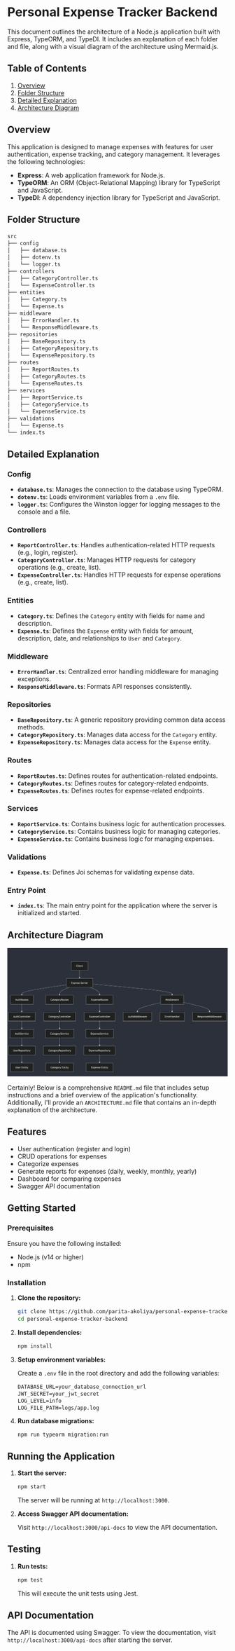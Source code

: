 # Personal Expense Tracker Backend

This document outlines the architecture of a Node.js application built with Express, TypeORM, and TypeDI. It includes an explanation of each folder and file, along with a visual diagram of the architecture using Mermaid.js.

## Table of Contents

1. [Overview](#overview)
2. [Folder Structure](#folder-structure)
3. [Detailed Explanation](#detailed-explanation)
4. [Architecture Diagram](#architecture-diagram)

## Overview

This application is designed to manage expenses with features for user authentication, expense tracking, and category management. It leverages the following technologies:

- **Express**: A web application framework for Node.js.
- **TypeORM**: An ORM (Object-Relational Mapping) library for TypeScript and JavaScript.
- **TypeDI**: A dependency injection library for TypeScript and JavaScript.

## Folder Structure

```plaintext
src
├── config
│   ├── database.ts
│   ├── dotenv.ts
│   └── logger.ts
├── controllers
│   ├── CategoryController.ts
│   └── ExpenseController.ts
├── entities
│   ├── Category.ts
│   └── Expense.ts
├── middleware
│   ├── ErrorHandler.ts
│   └── ResponseMiddleware.ts
├── repositories
│   ├── BaseRepository.ts
│   ├── CategoryRepository.ts
│   └── ExpenseRepository.ts
├── routes
│   ├── ReportRoutes.ts
│   ├── CategoryRoutes.ts
│   └── ExpenseRoutes.ts
├── services
│   ├── ReportService.ts
│   ├── CategoryService.ts
│   └── ExpenseService.ts
├── validations
│   └── Expense.ts
└── index.ts
```

## Detailed Explanation

### Config

- **`database.ts`**: Manages the connection to the database using TypeORM.
- **`dotenv.ts`**: Loads environment variables from a `.env` file.
- **`logger.ts`**: Configures the Winston logger for logging messages to the console and a file.

### Controllers

- **`ReportController.ts`**: Handles authentication-related HTTP requests (e.g., login, register).
- **`CategoryController.ts`**: Manages HTTP requests for category operations (e.g., create, list).
- **`ExpenseController.ts`**: Handles HTTP requests for expense operations (e.g., create, list).

### Entities

- **`Category.ts`**: Defines the `Category` entity with fields for name and description.
- **`Expense.ts`**: Defines the `Expense` entity with fields for amount, description, date, and relationships to `User` and `Category`.

### Middleware

- **`ErrorHandler.ts`**: Centralized error handling middleware for managing exceptions.
- **`ResponseMiddleware.ts`**: Formats API responses consistently.

### Repositories

- **`BaseRepository.ts`**: A generic repository providing common data access methods.
- **`CategoryRepository.ts`**: Manages data access for the `Category` entity.
- **`ExpenseRepository.ts`**: Manages data access for the `Expense` entity.

### Routes

- **`ReportRoutes.ts`**: Defines routes for authentication-related endpoints.
- **`CategoryRoutes.ts`**: Defines routes for category-related endpoints.
- **`ExpenseRoutes.ts`**: Defines routes for expense-related endpoints.

### Services

- **`ReportService.ts`**: Contains business logic for authentication processes.
- **`CategoryService.ts`**: Contains business logic for managing categories.
- **`ExpenseService.ts`**: Contains business logic for managing expenses.

### Validations

- **`Expense.ts`**: Defines Joi schemas for validating expense data.

### Entry Point

- **`index.ts`**: The main entry point for the application where the server is initialized and started.

## Architecture Diagram

![System Architecture](./imgs/architecture.png)

Certainly! Below is a comprehensive `README.md` file that includes setup instructions and a brief overview of the application's functionality. Additionally, I'll provide an `ARCHITECTURE.md` file that contains an in-depth explanation of the architecture.

## Features

- User authentication (register and login)
- CRUD operations for expenses
- Categorize expenses
- Generate reports for expenses (daily, weekly, monthly, yearly)
- Dashboard for comparing expenses
- Swagger API documentation

## Getting Started

### Prerequisites

Ensure you have the following installed:

- Node.js (v14 or higher)
- npm

### Installation

1. **Clone the repository:**

   ```bash
   git clone https://github.com/parita-akoliya/personal-expense-tracker-backend.git
   cd personal-expense-tracker-backend
   ```

2. **Install dependencies:**

   ```bash
   npm install
   ```

3. **Setup environment variables:**

   Create a `.env` file in the root directory and add the following variables:

   ```plaintext
   DATABASE_URL=your_database_connection_url
   JWT_SECRET=your_jwt_secret
   LOG_LEVEL=info
   LOG_FILE_PATH=logs/app.log
   ```

4. **Run database migrations:**

   ```bash
   npm run typeorm migration:run
   ```

## Running the Application

1. **Start the server:**

   ```bash
   npm start
   ```

   The server will be running at `http://localhost:3000`.

2. **Access Swagger API documentation:**

   Visit `http://localhost:3000/api-docs` to view the API documentation.

## Testing

1. **Run tests:**

   ```bash
   npm test
   ```

   This will execute the unit tests using Jest.

## API Documentation

The API is documented using Swagger. To view the documentation, visit `http://localhost:3000/api-docs` after starting the server.
